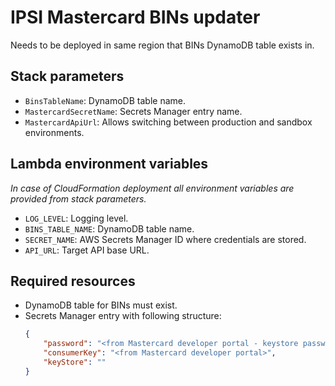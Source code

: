 # IPSI Mastercard BINs updater

Needs to be deployed in same region that BINs DynamoDB table exists in.

## Stack parameters

-   `BinsTableName`: DynamoDB table name.
-   `MastercardSecretName`: Secrets Manager entry name.
-   `MastercardApiUrl`: Allows switching between production and sandbox environments.

## Lambda environment variables

_In case of CloudFormation deployment all environment variables are provided from stack parameters._

-   `LOG_LEVEL`: Logging level.
-   `BINS_TABLE_NAME`: DynamoDB table name.
-   `SECRET_NAME`: AWS Secrets Manager ID where credentials are stored.
-   `API_URL`: Target API base URL.

## Required resources

-   DynamoDB table for BINs must exist.
-   Secrets Manager entry with following structure:
    ```json
    {
        "password": "<from Mastercard developer portal - keystore password>",
        "consumerKey": "<from Mastercard developer portal>",
        "keyStore": ""
    }
    ```
